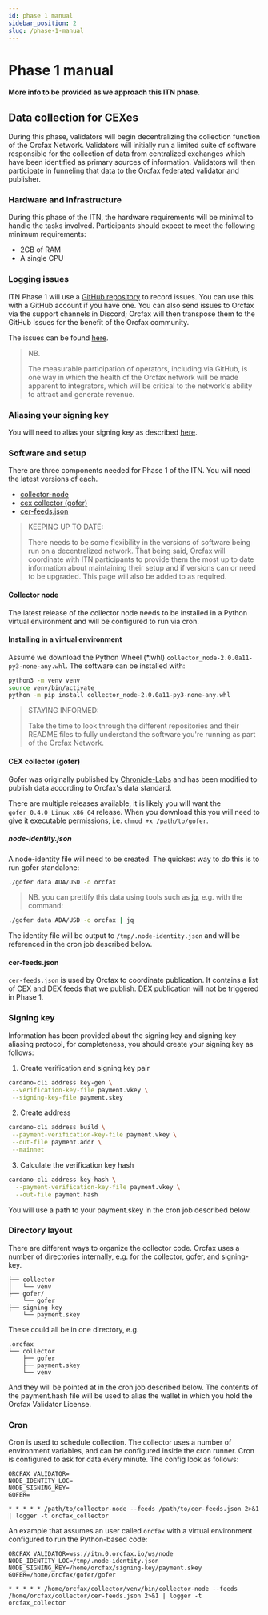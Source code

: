 ```yaml
---
id: phase 1 manual
sidebar_position: 2
slug: /phase-1-manual
---
```


# Phase 1 manual

**More info to be provided as we approach this ITN phase.**

## Data collection for CEXes

During this phase, validators will begin decentralizing the collection function
of the Orcfax Network. Validators will initially run a limited suite of software
responsible for the collection of data from centralized exchanges which have
been identified as primary sources of information. Validators will then
participate in funneling that data to the Orcfax federated validator and
publisher.

### Hardware and infrastructure

During this phase of the ITN, the hardware requirements will be minimal to
handle the tasks involved. Participants should expect to meet the following
minimum requirements:

-   2GB of RAM
-   A single CPU

### Logging issues

ITN Phase 1 will use a [GitHub repository][issues-0] to record issues. You can
use this with a GitHub account if you have one. You can also send issues to
Orcfax via the support channels in Discord; Orcfax will then transpose them to
the GitHub Issues for the benefit of the Orcfax community.

The issues can be found [here][issues-1].

[issues-0]: https://github.com/orcfax/ITN-Phase-1/
[issues-1]: https://github.com/orcfax/ITN-Phase-1/issues

> NB.
>
> The measurable participation of operators, including via GitHub, is one way in
> which the health of the Orcfax network will be made apparent to integrators,
> which will be critical to the network's ability to attract and generate
> revenue.

### Aliasing your signing key

You will need to alias your signing key as described [here][alias-1].

[alias-1]: signing-key-aliasing

### Software and setup

There are three components needed for Phase 1 of the ITN. You will need the
latest versions of each.

-   [collector-node][collector-1]
-   [cex collector (gofer)][collector-2]
-   [cer-feeds.json][collector-3]

> KEEPING UP TO DATE:
>
> There needs to be some flexibility in the versions of software being run on a
> decentralized network. That being said, Orcfax will coordinate with ITN
> participants to provide them the most up to date information about maintaining
> their setup and if versions can or need to be upgraded. This page will also be
> added to as required.

[collector-1]: https://github.com/orcfax/collector-node/releases
[collector-2]: https://github.com/orcfax/oracle-suite/releases
[collector-3]:
    https://raw.githubusercontent.com/orcfax/cer-feeds/refs/tags/2024.10.30.0001/feeds/mainnet/cer-feeds.json

#### Collector node

The latest release of the collector node needs to be installed in a Python
virtual environment and will be configured to run via cron.

#### Installing in a virtual environment

Assume we download the Python Wheel (\*.whl)
`collector_node-2.0.0a11-py3-none-any.whl`. The software can be installed with:

```sh
python3 -m venv venv
source venv/bin/activate
python -m pip install collector_node-2.0.0a11-py3-none-any.whl
```

> STAYING INFORMED:
>
> Take the time to look through the different repositories and their README
> files to fully understand the software you're running as part of the Orcfax
> Network.

#### CEX collector (gofer)

Gofer was originally published by [Chronicle-Labs][chronicle-1] and has been
modified to publish data according to Orcfax's data standard.

There are multiple releases available, it is likely you will want the
`gofer_0.4.0_Linux_x86_64` release. When you download this you will need to give
it executable permissions, i.e. `chmod +x /path/to/gofer`.

[chronicle-1]: https://chroniclelabs.org/

##### node-identity.json

A node-identity file will need to be created. The quickest way to do this is to
run gofer standalone:

```sh
./gofer data ADA/USD -o orcfax
```

> NB. you can prettify this data using tools such as [jq][jq-1], e.g. with the
> command:

```sh
./gofer data ADA/USD -o orcfax | jq
```

[jq-1]: https://jqlang.github.io/jq/

The identity file will be output to `/tmp/.node-identity.json` and will be
referenced in the cron job described below.

#### cer-feeds.json

`cer-feeds.json` is used by Orcfax to coordinate publication. It contains a list
of CEX and DEX feeds that we publish. DEX publication will not be triggered in
Phase 1.

### Signing key

Information has been provided about the signing key and signing key aliasing
protocol, for completeness, you should create your signing key as follows:

<!--markdownlint-disable-->

1. Create verification and signing key pair

```sh
cardano-cli address key-gen \
 --verification-key-file payment.vkey \
 --signing-key-file payment.skey
```

2. Create address

```sh
cardano-cli address build \
 --payment-verification-key-file payment.vkey \
 --out-file payment.addr \
 --mainnet
```

3. Calculate the verification key hash

```sh
cardano-cli address key-hash \
  --payment-verification-key-file payment.vkey \
  --out-file payment.hash
```

<!--markdownlint-enable-->

You will use a path to your payment.skey in the cron job described below.

### Directory layout

There are different ways to organize the collector code. Orcfax uses a number of
directories internally, e.g. for the collector, gofer, and signing-key.

```text
├── collector
│   └── venv
├── gofer/
    └── gofer
├── signing-key
    └── payment.skey
```

These could all be in one directory, e.g.

```text
.orcfax
└── collector
    ├── gofer
    ├── payment.skey
    └── venv
```

And they will be pointed at in the cron job described below. The contents of the
payment.hash file will be used to alias the wallet in which you hold the Orcfax
Validator License.

### Cron

Cron is used to schedule collection. The collector uses a number of environment
variables, and can be configured inside the cron runner. Cron is configured to
ask for data every minute. The config look as follows:

<!--markdownlint-disable-->

```cron
ORCFAX_VALIDATOR=
NODE_IDENTITY_LOC=
NODE_SIGNING_KEY=
GOFER=

* * * * * /path/to/collector-node --feeds /path/to/cer-feeds.json 2>&1 | logger -t orcfax_collector
```

An example that assumes an user called `orcfax` with a virtual environment
configured to run the Python-based code:

```cron
ORCFAX_VALIDATOR=wss://itn.0.orcfax.io/ws/node
NODE_IDENTITY_LOC=/tmp/.node-identity.json
NODE_SIGNING_KEY=/home/orcfax/signing-key/payment.skey
GOFER=/home/orcfax/gofer/gofer

* * * * * /home/orcfax/collector/venv/bin/collector-node --feeds /home/orcfax/collector/cer-feeds.json 2>&1 | logger -t orcfax_collector
```

<!--markdownlint-enable-->
